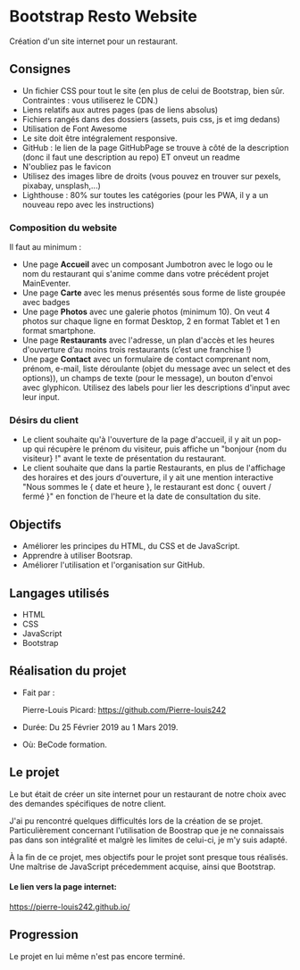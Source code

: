 # Bootstrap Resto Website

Création d'un site internet pour un restaurant. 

## Consignes

- Un fichier CSS pour tout le site (en plus de celui de Bootstrap, bien sûr. Contraintes : vous utiliserez le CDN.)
- Liens relatifs aux autres pages (pas de liens absolus)
- Fichiers rangés dans des dossiers (assets, puis css, js et img dedans)
- Utilisation de Font Awesome
- Le site doit être intégralement responsive.
- GitHub : le lien de la page GitHubPage se trouve à côté de la description (donc il faut une description au repo) ET onveut un readme
- N'oubliez pas le favicon
- Utilisez des images libre de droits (vous pouvez en trouver sur pexels, pixabay, unsplash,...)
- Lighthouse : 80% sur toutes les catégories (pour les PWA, il y a un nouveau repo avec les instructions)

### Composition du website
Il faut au minimum :
- Une page **Accueil** avec un composant Jumbotron avec le logo ou le nom du restaurant qui s'anime comme dans votre précédent projet MainEventer.
- Une page **Carte** avec les menus présentés sous forme de liste groupée avec badges
- Une page **Photos** avec une galerie photos (minimum 10). On veut 4 photos sur chaque ligne en format Desktop, 2 en format Tablet et 1 en format smartphone.
- Une page **Restaurants** avec l'adresse, un plan d'accès et les heures d'ouverture d’au moins trois restaurants (c’est une franchise !)
- Une page **Contact** avec un formulaire de contact comprenant nom, prénom, e-mail, liste déroulante (objet du message avec un select et des options)), un champs de texte (pour le message), un bouton d'envoi avec glyphicon. Utilisez des labels pour lier les descriptions d'input avec leur input.

### Désirs du client

- Le client souhaite qu'à l'ouverture de la page d'accueil, il y ait un pop-up qui récupère le prénom du visiteur, puis affiche un "bonjour {nom du visiteur} !" avant le texte de présentation du restaurant.
- Le client souhaite que dans la partie Restaurants, en plus de l'affichage des horaires et des jours d'ouverture, il y ait une mention interactive "Nous sommes le { date et heure }, le restaurant est donc { ouvert / fermé }" en fonction de l'heure et la date de consultation du site.

## Objectifs

* Améliorer les principes du HTML, du CSS et de JavaScript.
* Apprendre à utiliser Bootsrap. 
* Améliorer l'utilisation et l'organisation sur GitHub.
    
## Langages utilisés

* HTML 
* CSS
* JavaScript
* Bootstrap

## Réalisation du projet 

* Fait par : 

  Pierre-Louis Picard: https://github.com/Pierre-louis242
  
* Durée: Du 25 Février 2019 au 1 Mars 2019.
* Où: BeCode formation. 

## Le projet 

Le but était de créer un site internet pour un restaurant de notre choix avec des demandes spécifiques de notre client.  

J'ai pu rencontré quelques difficultés lors de la création de se projet. Particulièrement concernant l'utilisation de Boostrap que je ne connaissais pas dans son intégralité et malgrè les limites de celui-ci, je m'y suis adapté. 

À la fin de ce projet, mes objectifs pour le projet sont presque tous réalisés. Une maîtrise de JavaScript précedemment acquise, ainsi que Bootstrap.  

#### Le lien vers la page internet:

https://pierre-louis242.github.io/

## Progression 

Le projet en lui même n'est pas encore terminé.

